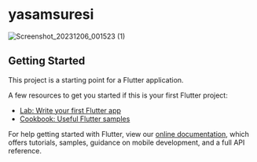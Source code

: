# yasamsuresi
![Screenshot_20231206_001523 (1)](https://github.com/enesate/yasam_beklentisi_app/assets/77548163/72e0325f-e043-4769-9557-cca42d03ad16)

## Getting Started

This project is a starting point for a Flutter application.

A few resources to get you started if this is your first Flutter project:

- [Lab: Write your first Flutter app](https://flutter.dev/docs/get-started/codelab)
- [Cookbook: Useful Flutter samples](https://flutter.dev/docs/cookbook)

For help getting started with Flutter, view our
[online documentation](https://flutter.dev/docs), which offers tutorials,
samples, guidance on mobile development, and a full API reference.
